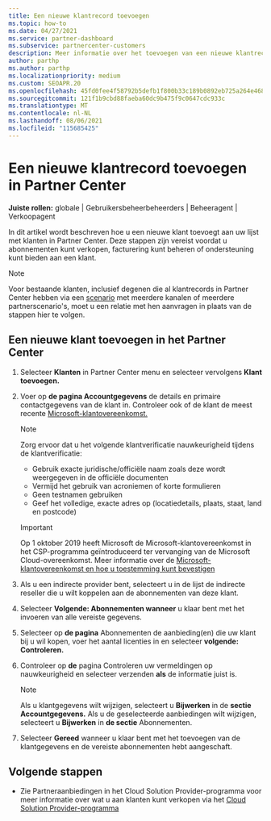 ```yaml
---
title: Een nieuwe klantrecord toevoegen
ms.topic: how-to
ms.date: 04/27/2021
ms.service: partner-dashboard
ms.subservice: partnercenter-customers
description: Meer informatie over het toevoegen van een nieuwe klantrecord in Partner Center. Vervolgens kunt u de klantabonnementen verkopen, facturering beheren of klantondersteuning bieden.
author: parthp
ms.author: parthp
ms.localizationpriority: medium
ms.custom: SEOAPR.20
ms.openlocfilehash: 45fd0fee4f58792b5defb1f800b33c189b0892eb725a264e468b3d44b29f8469
ms.sourcegitcommit: 121f1b9cbd88faeba60dc9b475f9c0647cdc933c
ms.translationtype: MT
ms.contentlocale: nl-NL
ms.lasthandoff: 08/06/2021
ms.locfileid: "115685425"
---
```

# <a name="how-to-add-a-new-customer-record-in-partner-center"></a>Een nieuwe klantrecord toevoegen in Partner Center

**Juiste rollen:** globale | Gebruikersbeheerbeheerders | Beheeragent | Verkoopagent

In dit artikel wordt beschreven hoe u een nieuwe klant toevoegt aan uw lijst met klanten in Partner Center. Deze stappen zijn vereist voordat u abonnementen kunt verkopen, facturering kunt beheren of ondersteuning kunt bieden aan een klant.

>[!NOTE]
>Voor bestaande klanten, inclusief degenen die al klantrecords [](multichannel.md) in Partner Center hebben via een [](request-a-relationship-with-a-customer.md) [scenario](multipartner.md) met meerdere kanalen of meerdere partnerscenario's, moet u een relatie met hen aanvragen in plaats van de stappen hier te volgen.

## <a name="to-add-a-new-customer-in-partner-center"></a>Een nieuwe klant toevoegen in het Partner Center

1. Selecteer **Klanten** in Partner Center menu en selecteer vervolgens **Klant toevoegen.**

2. Voer op **de pagina Accountgegevens** de details en primaire contactgegevens van de klant in. Controleer ook of de klant de meest recente [Microsoft-klantovereenkomst.](agreements.md)

   >[!NOTE]
   >
   >Zorg ervoor dat u het volgende klantverificatie nauwkeurigheid tijdens de klantverificatie:
   >
   >- Gebruik exacte juridische/officiële naam zoals deze wordt weergegeven in de officiële documenten
   >- Vermijd het gebruik van acroniemen of korte formulieren
   >- Geen testnamen gebruiken
   >- Geef het volledige, exacte adres op (locatiedetails, plaats, staat, land en postcode)

   >[!IMPORTANT]
   > Op 1 oktober 2019 heeft  Microsoft de Microsoft-klantovereenkomst in het CSP-programma geïntroduceerd ter vervanging van de Microsoft Cloud-overeenkomst. Meer informatie over de [Microsoft-klantovereenkomst en hoe u toestemming kunt bevestigen](confirm-customer-agreement.md)
  
3. Als u een indirecte provider bent, selecteert u in de lijst de indirecte reseller die u wilt koppelen aan de abonnementen van deze klant.

4. Selecteer **Volgende: Abonnementen wanneer** u klaar bent met het invoeren van alle vereiste gegevens.

5. Selecteer op **de pagina** Abonnementen de aanbieding(en) die uw klant bij u wil kopen, voer het aantal licenties in en selecteer **volgende: Controleren.**

6. Controleer op **de** pagina Controleren uw vermeldingen op nauwkeurigheid en selecteer verzenden **als** de informatie juist is.

   >[!NOTE]
   >Als u klantgegevens wilt wijzigen, selecteert u **Bijwerken** in de **sectie Accountgegevens.** Als u de geselecteerde aanbiedingen wilt wijzigen, selecteert u **Bijwerken** in **de sectie** Abonnementen.

7. Selecteer **Gereed** wanneer u klaar bent met het toevoegen van de klantgegevens en de vereiste abonnementen hebt aangeschaft.

## <a name="next-steps"></a>Volgende stappen

- Zie Partneraanbiedingen in het Cloud Solution Provider-programma voor meer informatie over wat u aan klanten kunt verkopen via het [Cloud Solution Provider-programma](csp-offers.md)

